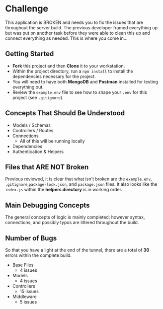 # Challenge
This application is BROKEN and needs you to fix the issues that are throughout the server build. The previous developer framed everything up but was put on another task before they were able to clean this up and connect everything as needed. This is where you come in...

## Getting Started
- **Fork** this project and then **Clone** it to your workstation.
- Within the project directory, run a `npm install` to install the dependencies necessary for the project.
- You will need to have both **MongoDB** and **Postman** installed for testing everything out.
- Review the `example.env` file to see how to shape your `.env` for this project (see `.gitignore`).

## Concepts That Should Be Understood
- Models / Schemas
- Controllers / Routes
- Connections
  - All of this will be running locally
- Dependencies
- Authentication & Helpers

## Files that ARE NOT Broken
Previous reviewed, it is clear that what isn't broken are the `example.env`, `.gitignore`,`package-lock.json`, and `package.json` files. It also looks like the `index.js` within the **helpers directory** is in working order.

## Main Debugging Concepts
The general concepts of logic is mainly completed; however syntax, connections, and possibly typos are littered throughout the build.

## Number of Bugs
So that you have a light at the end of the tunnel, there are a total of **30** errors within the complete build.
- Base Files
  - 4 issues
- Models
  - 4 issues
- Controllers
  - 15 issues
- Middleware
  - 5 issues
